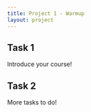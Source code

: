 ```yaml
---
title: Project 1 - Warmup
layout: project
---
```


## Task 1

Introduce your course!

## Task 2

More tasks to do!
